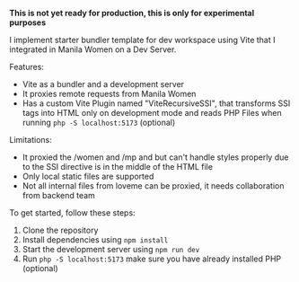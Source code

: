 **This is not yet ready for production, this is only for experimental purposes**

I implement starter bundler template for dev workspace using Vite that I integrated in Manila Women on a Dev Server.

Features:
- Vite as a bundler and a development server
- It proxies remote requests from Manila Women
- Has a custom Vite Plugin named "ViteRecursiveSSI", that transforms SSI tags into HTML only on development mode and reads PHP Files when running `php -S localhost:5173` (optional)

Limitations:
- It proxied the /women and /mp and  but can't handle styles properly due to the <!--#include virtual="/imagemap/profile-menu.shtml"--> SSI directive is in the middle of the HTML file
- Only local static files are supported
- Not all internal files from loveme can be proxied, it needs collaboration from backend team

To get started, follow these steps:
1. Clone the repository
2. Install dependencies using `npm install`
3. Start the development server using `npm run dev`
4. Run `php -S localhost:5173` make sure you have already installed PHP (optional)
